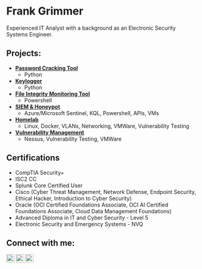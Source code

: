 <h1>Frank Grimmer<br/></h1>
Experienced IT Analyst with a background as an Electronic Security Systems Engineer.
<h2>Projects:</h2>

- <b>[Password Cracking Tool](https://github.com/FrankGrimmer/dictionary-password-cracker)</b>
  - Python
- <b>[Keylogger](https://github.com/FrankGrimmer/keylogger)</b>
  - Python
- <b>[File Integrity Monitoring Tool](https://github.com/FrankGrimmer/file-integrity-monitor)</b>
  - Powershell
- <b>[SIEM & Honeypot](https://www.frankgrimmer.dev/siem-honeypot)</b>
  - Azure/Microsoft Sentinel, KQL, Powershell, APIs, VMs
- <b>[Homelab](https://www.frankgrimmer.dev/homelab)</b>
  - Linux, Docker, VLANs, Networking, VMWare, Vulnerability Testing
- <b>[Vulnerability Management](https://www.frankgrimmer.dev/vulnerability-management)</b>
  - Nessus, Vulnerability Testing, VMWare

<h2>Certifications</h2>

- CompTIA Security+
- ISC2 CC
- Splunk Core Certified User
- Cisco (Cyber Threat Management, Network Defense, Endpoint Security, Ethical Hacker, Introduction to Cyber Security)
- Oracle (OCI Certified Foundations Associate, OCI AI Certified Foundations Associate, Cloud Data Management Foundations)
- Advanced Diploma in IT and Cyber Security - Level 5
- Electronic Security and Emergency Systems - NVQ

<h2>Connect with me:</h2>

[<img align="left" alt="FrankGrimmer | LinkedIn" width="22px" src="https://github.com/FrankGrimmer/FrankGrimmer/assets/136235216/f687cd84-a46e-4181-92eb-aa02e8bd4282" />][website]
[<img align="left" alt="FrankGrimmer | LinkedIn" width="22px" src="https://cdn.jsdelivr.net/npm/simple-icons@9.21.0/icons/linkedin.svg" />][linkedin]
[<img align="left" alt="FrankGrimmer | LinkedIn" width="22px" src="https://cdn.jsdelivr.net/npm/simple-icons@9.21.0/icons/gmail.svg" />][email]

[website]: https://frankgrimmer.dev
[linkedin]: https://linkedin.com/in/FrankGrimmer
[email]: mailto:frank@frankgrimmer.dev

<!--
**FrankGrimmer/FrankGrimmer** is a ✨ _special_ ✨ repository because its `README.md` (this file) appears on your GitHub profile.

Here are some ideas to get you started:
https://cdn.jsdelivr.net/npm/simple-icons@9.21.0/icons/fandango.svg
- 🔭 I’m currently working on ...
- 🌱 I’m currently learning ...
- 👯 I’m looking to collaborate on ...
- 🤔 I’m looking for help with ...
- 💬 Ask me about ...
- 📫 How to reach me: ...
- 😄 Pronouns: ...
- ⚡ Fun fact: ...
-->
